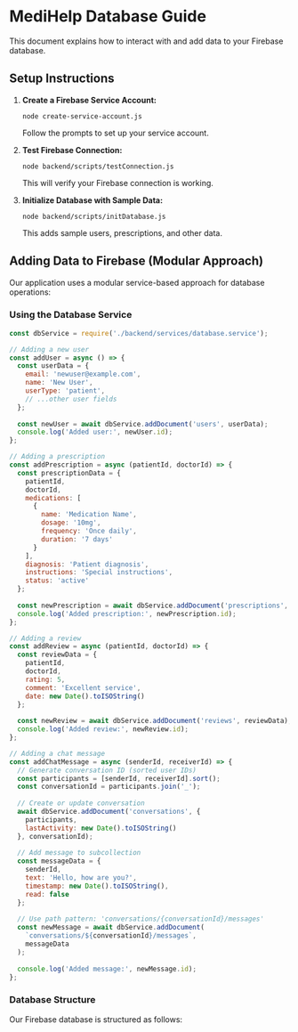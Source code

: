 # MediHelp Database Guide

This document explains how to interact with and add data to your Firebase database.

## Setup Instructions

1. **Create a Firebase Service Account:**
   ```
   node create-service-account.js
   ```
   Follow the prompts to set up your service account.

2. **Test Firebase Connection:**
   ```
   node backend/scripts/testConnection.js
   ```
   This will verify your Firebase connection is working.

3. **Initialize Database with Sample Data:**
   ```
   node backend/scripts/initDatabase.js
   ```
   This adds sample users, prescriptions, and other data.

## Adding Data to Firebase (Modular Approach)

Our application uses a modular service-based approach for database operations:

### Using the Database Service

```javascript
const dbService = require('./backend/services/database.service');

// Adding a new user
const addUser = async () => {
  const userData = {
    email: 'newuser@example.com',
    name: 'New User',
    userType: 'patient',
    // ...other user fields
  };
  
  const newUser = await dbService.addDocument('users', userData);
  console.log('Added user:', newUser.id);
};

// Adding a prescription
const addPrescription = async (patientId, doctorId) => {
  const prescriptionData = {
    patientId,
    doctorId,
    medications: [
      {
        name: 'Medication Name',
        dosage: '10mg',
        frequency: 'Once daily',
        duration: '7 days'
      }
    ],
    diagnosis: 'Patient diagnosis',
    instructions: 'Special instructions',
    status: 'active'
  };
  
  const newPrescription = await dbService.addDocument('prescriptions', prescriptionData);
  console.log('Added prescription:', newPrescription.id);
};

// Adding a review
const addReview = async (patientId, doctorId) => {
  const reviewData = {
    patientId,
    doctorId,
    rating: 5,
    comment: 'Excellent service',
    date: new Date().toISOString()
  };
  
  const newReview = await dbService.addDocument('reviews', reviewData);
  console.log('Added review:', newReview.id);
};

// Adding a chat message
const addChatMessage = async (senderId, receiverId) => {
  // Generate conversation ID (sorted user IDs)
  const participants = [senderId, receiverId].sort();
  const conversationId = participants.join('_');
  
  // Create or update conversation
  await dbService.addDocument('conversations', {
    participants,
    lastActivity: new Date().toISOString()
  }, conversationId);
  
  // Add message to subcollection
  const messageData = {
    senderId,
    text: 'Hello, how are you?',
    timestamp: new Date().toISOString(),
    read: false
  };
  
  // Use path pattern: 'conversations/{conversationId}/messages'
  const newMessage = await dbService.addDocument(
    `conversations/${conversationId}/messages`, 
    messageData
  );
  
  console.log('Added message:', newMessage.id);
};
```

### Database Structure

Our Firebase database is structured as follows:

